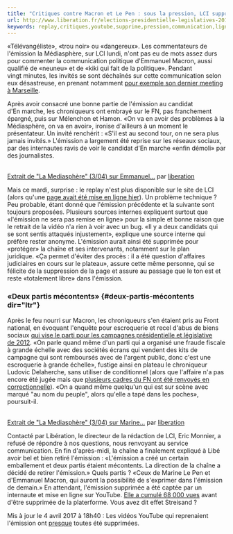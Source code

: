 ```yaml
---
title: "Critiques contre Macron et Le Pen : sous la pression, LCI supprime un replay"
url: http://www.liberation.fr/elections-presidentielle-legislatives-2017/2017/04/04/critiques-contre-macron-et-le-pen-sous-la-pression-lci-supprime-un-replay_1560504
keywords: replay,critiques,youtube,supprime,pression,communication,ligne,échelle,chaîne,lci,partis,supprimée,lémission,pen,macron
---
```

«Télévangéliste», «trou noir» ou «dangereux». Les commentateurs de l'émission la Médiasphère, sur LCI lundi, n'ont pas eu de mots assez durs pour commenter la communication politique d'Emmanuel Macron, aussi qualifié de «neuneu» et de «kiki qui fait de la politique». Pendant vingt minutes, les invités se sont déchaînés sur cette communication selon eux désastreuse, en prenant notamment [pour exemple son dernier meeting à Marseille](http://www.francetvinfo.fr/politique/emmanuel-macron/c-est-du-vide-du-vent-quand-des-participants-a-un-meeting-de-macron-quittent-la-salle-avant-la-fin-de-son-discours_2128571.html).

Après avoir consacré une bonne partie de l'émission au candidat d'En marche, les chroniqueurs ont embrayé sur le FN, pas franchement épargné, puis sur Mélenchon et Hamon. «On va en avoir des problèmes à la Médiasphère, on va en avoir», ironise d'ailleurs à un moment le présentateur. Un invité renchérit : «S'il est au second tour, on ne sera plus jamais invités.» L'émission a largement été reprise sur les réseaux sociaux, par des internautes ravis de voir le candidat d'En marche «enfin démoli» par des journalistes.

\
[Extrait de \"La Mediasphère\" (3/04) sur Emmanuel...](https://www.dailymotion.com/video/x5h9s4d_extrait-de-la-mediasphere-3-04-sur-emmanuel-macron_news) par [liberation](https://www.dailymotion.com/liberation)  

Mais ce mardi, surprise : le replay n'est plus disponible sur le site de LCI (alors qu'une [page avait été mise en ligne hier](http://www.lci.fr/replay/replay-mediasphere-du-3-avril-2017-2035144.html)). Un problème technique ? Peu probable, étant donné que l'émission précédente et la suivante sont toujours proposées. Plusieurs sources internes expliquent surtout que «l'émission ne sera pas remise en ligne» pour la simple et bonne raison que le retrait de la vidéo n'a rien à voir avec un bug. «Il y a deux candidats qui se sont sentis attaqués injustement», explique une source interne qui préfère rester anonyme. L'émission aurait ainsi été supprimée pour «protéger» la chaîne et ses intervenants, notamment sur le plan juridique. «Ça permet d'éviter des procès : il a été question d'affaires judiciaires en cours sur le plateau», assure cette même personne, qui se félicite de la suppression de la page et assure au passage que le ton est et reste «totalement libre» dans l'émission.

### «Deux partis mécontents» {#deux-partis-mécontents dir="ltr"}

Après le feu nourri sur Macron, les chroniqueurs s'en étaient pris au Front national, en évoquant l'enquête pour escroquerie et recel d'abus de biens sociaux [qui vise le parti pour les campagnes présidentielle et législative de 2012](http://abonnes.lemonde.fr/politique/article/2016/10/06/le-fn-et-deux-de-ses-dirigeants-renvoyes-en-proces-pour-le-financement-des-campagnes-de-2012_5009240_823448.html). «On parle quand même d'un parti qui a organisé une fraude fiscale à grande échelle avec des sociétés écrans qui vendent des kits de campagne qui sont remboursés avec de l'argent public, donc c'est une escroquerie à grande échelle», fustige ainsi en plateau le chroniqueur Ludovic Delaherche, sans utiliser de conditionnel (alors que l'affaire n'a pas encore été jugée mais que [plusieurs cadres du FN ont été renvoyés en correctionnelle](https://www.liberation.fr/elections-presidentielle-legislatives-2017/2017/02/25/financement-de-campagnes-un-tres-proche-de-marine-le-pen-mis-en-examen_1551041)). «On a quand même quelqu'un qui est sur scène avec marqué \"au nom du peuple\", alors qu'elle a tapé dans les poches», poursuit-il.

\
[Extrait de \"La Mediasphère\" (3/04) sur Marine...](https://www.dailymotion.com/video/x5h9sir_extrait-de-la-mediasphere-3-04-sur-marine-le-pen_news) par [liberation](https://www.dailymotion.com/liberation)  

Contacté par Libération, le directeur de la rédaction de LCI, Eric Monnier, a refusé de répondre à nos questions, nous renvoyant au service communication. En fin d'après-midi, la chaîne a finalement expliqué à Libé avoir bel et bien retiré l'émission : «L'émission a créé un certain emballement et deux partis étaient mécontents. La direction de la chaîne a décidé de retirer l'émission.» Quels partis ? «Ceux de Marine Le Pen et d'Emmanuel Macron, qui auront la possibilité de s'exprimer dans l'émission de demain.» En attendant, l'émission supprimée a été captée par un internaute et mise en ligne sur YouTube. [Elle a cumulé 68 000 vues](https://www.youtube.com/watch?v=Nitji_7sRss&feature=youtu.be) avant d\'être supprimée de la platerforme. Vous avez dit effet Streisand ?

Mis à jour le 4 avril 2017 à 18h40 : Les vidéos YouTube qui reprenaient l\'émission ont [presque](https://www.youtube.com/watch?v=ASXXguaUTno) toutes été supprimées. 
